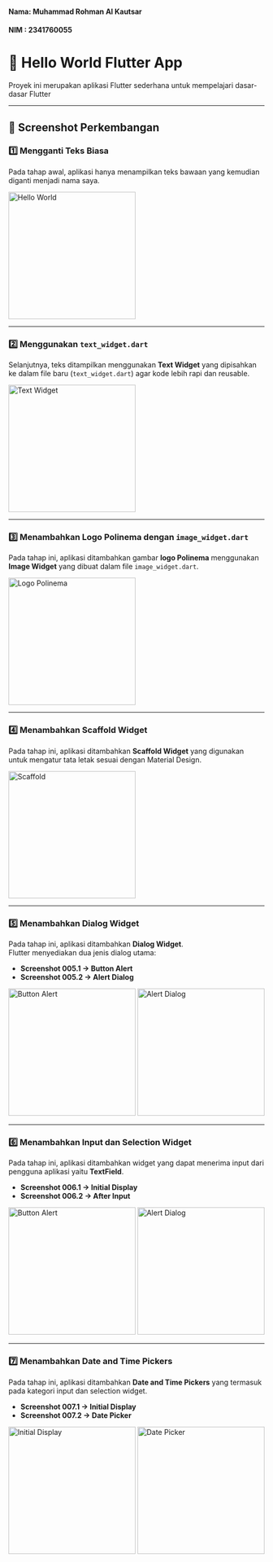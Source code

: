 #### Nama: Muhammad Rohman Al Kautsar  
#### NIM : 2341760055  

# 🚀 Hello World Flutter App  

Proyek ini merupakan aplikasi Flutter sederhana untuk mempelajari dasar-dasar Flutter  

---

## 📸 Screenshot Perkembangan  

### 1️⃣ Mengganti Teks Biasa  
Pada tahap awal, aplikasi hanya menampilkan teks bawaan yang kemudian diganti menjadi nama saya.  

<p>
  <img src="images/001.jpg" alt="Hello World" width="250"/>
</p>

---

### 2️⃣ Menggunakan `text_widget.dart`  
Selanjutnya, teks ditampilkan menggunakan **Text Widget** yang dipisahkan ke dalam file baru (`text_widget.dart`) agar kode lebih rapi dan reusable.  

<p>
  <img src="images/002.jpg" alt="Text Widget" width="250"/>
</p>

---

### 3️⃣ Menambahkan Logo Polinema dengan `image_widget.dart`  
Pada tahap ini, aplikasi ditambahkan gambar **logo Polinema** menggunakan **Image Widget** yang dibuat dalam file `image_widget.dart`.  

<p>
  <img src="images/003.jpg" alt="Logo Polinema" width="250"/>
</p>

---

### 4️⃣ Menambahkan Scaffold Widget  
Pada tahap ini, aplikasi ditambahkan **Scaffold Widget** yang digunakan untuk mengatur tata letak sesuai dengan Material Design.  

<p>
  <img src="images/004.jpg" alt="Scaffold" width="250"/>
</p>

---

### 5️⃣ Menambahkan Dialog Widget  
Pada tahap ini, aplikasi ditambahkan **Dialog Widget**.  
Flutter menyediakan dua jenis dialog utama:  

- **Screenshot 005.1 → Button Alert**  
- **Screenshot 005.2 → Alert Dialog**  

<p>
  <img src="images/005.1.jpg" alt="Button Alert" width="250"/>
  <img src="images/005.2.jpg" alt="Alert Dialog" width="250"/>
</p>

---

### 6️⃣ Menambahkan Input dan Selection Widget  
Pada tahap ini, aplikasi ditambahkan widget yang dapat menerima input dari pengguna aplikasi yaitu **TextField**.  

- **Screenshot 006.1 → Initial Display**  
- **Screenshot 006.2 → After Input**
  
<p>
  <img src="images/006.1.jpg" alt="Button Alert" width="250"/>
  <img src="images/006.2.jpg" alt="Alert Dialog" width="250"/>
</p>

---

### 7️⃣ Menambahkan Date and Time Pickers  
Pada tahap ini, aplikasi ditambahkan **Date and Time Pickers** yang termasuk pada kategori input dan selection widget.  

- **Screenshot 007.1 → Initial Display**  
- **Screenshot 007.2 → Date Picker**  

<p>
  <img src="images/007.1.jpg" alt="Initial Display" width="250"/>
  <img src="images/007.2.jpg" alt="Date Picker" width="250"/>
</p>
